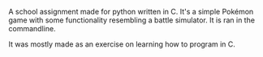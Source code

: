 A school assignment made for python written in C.
It's a simple Pokémon game with some functionality resembling a battle simulator.
It is ran in the commandline.

It was mostly made as an exercise on learning how to program in C.

